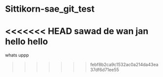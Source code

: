 # Sittikorn-sae_git_test
<<<<<<< HEAD
sawad de wan jan
hello hello
=======
whats uppp
>>>>>>> febf8b2ca9c1532ac0a214da43ea37df6d71ee55
